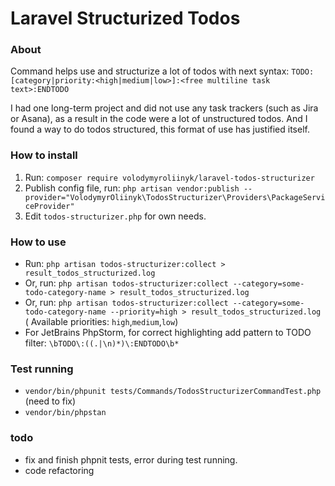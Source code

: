 # Laravel Structurized Todos

### About

Command helps use and structurize a lot of todos with next syntax:
`TODO:[category|priority:<high|medium|low>]:<free multiline task text>:ENDTODO`

I had one long-term project and did not use any task trackers (such as Jira or Asana), as a result in the code were a
lot of unstructured todos. And I found a way to do todos structured, this format of use has justified itself.

### How to install

1) Run: `composer require volodymyroliinyk/laravel-todos-structurizer`
2) Publish config file,
   run: `php artisan vendor:publish --provider="VolodymyrOliinyk\TodosStructurizer\Providers\PackageServiceProvider"`
3) Edit `todos-structurizer.php` for own needs.

### How to use

- Run: `php artisan todos-structurizer:collect > result_todos_structurized.log`
- Or, run: `php artisan todos-structurizer:collect --category=some-todo-category-name > result_todos_structurized.log`
- Or,
  run: `php artisan todos-structurizer:collect --category=some-todo-category-name --priority=high > result_todos_structurized.log` (
  Available priorities: `high`,`medium`,`low`)
- For JetBrains PhpStorm, for correct highlighting add pattern to TODO filter: `\bTODO\:((.|\n)*)\:ENDTODO\b*`

### Test running

- `vendor/bin/phpunit tests/Commands/TodosStructurizerCommandTest.php` (need to fix)
- `vendor/bin/phpstan`

### todo

- fix and finish phpnit tests, error during test running.
- code refactoring